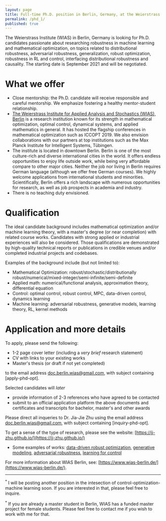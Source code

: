 ```yaml
---
layout: page
title: Full-time Ph.D. position in Berlin, Germany, at the Weierstrass Institute, on robust optimization and robust machine learning
permalink: /phd_1/
published: true
---
```


The Weierstrass Institute (WIAS) in Berlin, Germany is looking for Ph.D. candidates passionate about researching robustness in machine learning and mathematical optimization, on topics related to distributional robustness, adversarial robustness, generalization, robust optimization, robustness in RL and control, interfacing distributional robustness and causality.
The starting date is September 2021 and will be negotiated.

# What we offer
  - Close mentorship: the Ph.D. candidate will receive responsible and careful mentorship. We emphasize fostering a healthy mentor-student relationship.
  - [The Weierstrass Institute for Applied Analysis and Stochastics (WIAS), Berlin](https://wias-berlin.de/) is a research institution known for its strength in mathematical optimization, optimal control, dynamical systems, and applied mathematics in general. It has hosted the flagship conferences in mathematical optimization such as ICCOPT 2019. We also envision collaborations with our partners at top institutions such as the Max Planck Institute for Intelligent Systems, Tübingen.
  - The institute is located in downtown Berlin. Berlin is one of the most culture-rich and diverse international cities in the world. It offers endless opportunities to enjoy life outside work, while being very affordable compare to other major cities. Neither the job nor living in Berlin requires German language (although we offer free German courses). We highly welcome applications from international students and minorities. Scientifically, Berlin offers a rich landscape with numerous opportunities for research, as well as job prospects in academia and industry.
  - There is no teaching duty envisioned.

# Qualification

The ideal candidate background includes mathematical optimization and/or machine learning theory, with a master's degree (or near completion) with related course works. Candidates with strong applied or industrial experiences will also be considered. Those qualifications are demonstrated by high-quality technical reports or publications in credible venues and/or completed industrial projects and codebases.

Examples of the background include (but not limited to):

- Mathematical Optimization: robust/stochastic/distributionally robust/numerical/mixed-integer/semi-infinite/semi-definite
- Applied math: numerical/functional analysis, approximation theory, differential equation
- Control: optimal control, robust control, MPC, data-driven control, dynamics learning
- Machine learning: adversarial robustness, generative models, learning theory, RL, kernel methods

# Application and more details

To apply, please send the following:

- 1-2 page cover letter (including a *very brief* research statement)
- CV with links to your existing works
- Master's thesis (or draft if not yet completed)

to the email address [doc.berlin.wias@gmail.com](mailto:doc.berlin.wias@gmail.com), with subject containing [apply-phd-opt].

Selected candidates will *later* 

- provide information of 2-3 references who have agreed to be contacted
- submit to an official application platform the above documents and certificates and transcripts for bachelor, master's and other awards 

Please direct all inqueries to Dr. Jia-Jie Zhu using the email address [doc.berlin.wias@gmail.com](mailto:doc.berlin.wias@gmail.com), with subject containing [inquiry-phd-opt].

To get a sense of the type of research, please see the website: [https://jj-zhu.github.io/](https://jj-zhu.github.io/)


  - Some examples of works: [data-driven robust optimization](https://arxiv.org/pdf/2006.06981.pdf), [generative modeling](https://arxiv.org/pdf/1702.07956.pdf), [adversarial robustness](https://www.researchgate.net/profile/Jia-Jie-Zhu-2/publication/353043949_Adversarially_Robust_Kernel_Smoothing/links/60e5c90030e8e50c01eb132e/Adversarially-Robust-Kernel-Smoothing.pdf), [learning for control](https://arxiv.org/pdf/2106.13066.pdf)

For more information about WIAS Berlin, see: [https://www.wias-berlin.de/](https://www.wias-berlin.de/).

---
<sup>*</sup> I will be posting another position in the intesection of control-optimization-machine learning soon. If you are interested in that, please feel free to inquire.

<sup>*</sup> If you are already a master student in Berlin, WIAS has a funded master project for female students. Please feel free to contact me if you wish to work with me for that.
